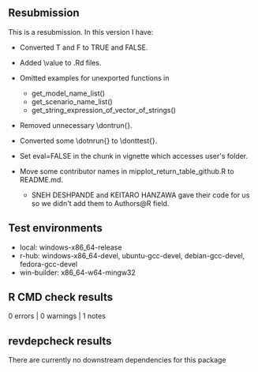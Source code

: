 ## Resubmission

This is a resubmission. In this version I have:

* Converted T and F to TRUE and FALSE.

* Added \value to .Rd files.

* Omitted examples for unexported functions in
  * get_model_name_list()
  * get_scenario_name_list()
  * get_string_expression_of_vector_of_strings()

* Removed unnecessary \dontrun{}.

* Converted some \dotnrun{} to \donttest{}.

* Set eval=FALSE in the chunk in vignette which accesses user's folder.

* Move some contributor names in mipplot_return_table_github.R to README.md.
  * SNEH DESHPANDE and KEITARO HANZAWA gave their code for us so we didn't add them to Authors@R field.

## Test environments

* local: windows-x86_64-release
* r-hub: windows-x86_64-devel, ubuntu-gcc-devel, debian-gcc-devel, fedora-gcc-devel
* win-builder: x86_64-w64-mingw32

## R CMD check results

0 errors | 0 warnings | 1 notes

## revdepcheck results

There are currently no downstream dependencies for this package
